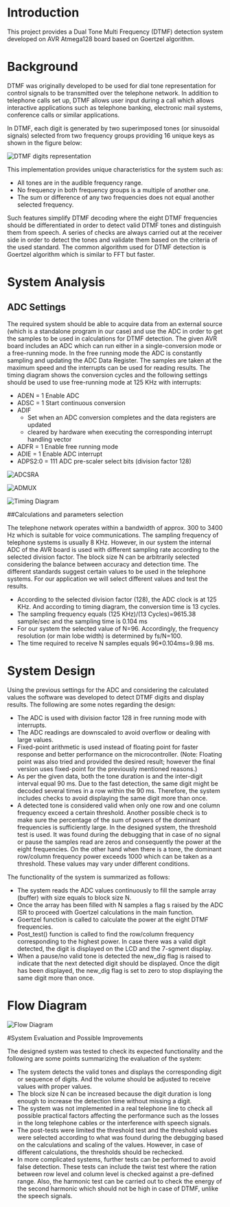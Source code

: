 # Introduction
This project provides a Dual Tone Multi Frequency (DTMF) detection system developed on AVR Atmega128 board based on Goertzel algorithm. 


# Background
DTMF was originally developed to be used for dial tone representation for control signals to be transmitted over the telephone network. In addition to telephone calls set up, DTMF allows user input during a call which allows interactive applications such as telephone banking, electronic mail systems, conference calls or similar applications.

In DTMF, each digit is generated by two superimposed tones (or sinusoidal signals) selected from two frequency groups providing 16 unique keys as shown in the figure below:

![DTMF digits representation](https://github.com/OmaymaS/DTMF-Detection-Goertzel-Algorithm-/blob/master/Images/DTMF1.png)

This implementation provides unique characteristics for the system such as:

* All tones are in the audible frequency range.
* No frequency in both frequency groups is a multiple of another one.
* The sum or difference of any two frequencies does not equal another selected frequency.


Such features simplify DTMF decoding where the eight DTMF frequencies should be differentiated in order to detect valid DTMF tones and distinguish them from speech. A series of checks are always carried out at the receiver side in order to detect the tones and validate them based on the criteria of the used standard. The common algorithm used for DTMF detection is Goertzel algorithm which is similar to FFT but faster.


# System Analysis

## ADC Settings

The required system should be able to acquire data from an external source (which is a standalone program in our case) and use the ADC in order to get the samples to be used in calculations for DTMF detection. The given AVR board includes an ADC which can run either in a single-conversion mode or a free-running mode. In the free running mode the ADC is constantly sampling and updating the ADC Data Register. The samples are taken at the maximum speed and the interrupts can be used for reading results. The timing diagram shows the conversion cycles and the following settings should be used to use free-running mode at 125 KHz with interrupts:

  * ADEN = 1	Enable ADC
  * ADSC = 1	Start continuous conversion 
  * ADIF	
      * Set when an ADC conversion completes and the data registers are updated
      * cleared by hardware when executing the corresponding interrupt handling vector
  * ADFR = 1	Enable free running mode
  * ADIE = 1	Enable ADC interrupt 
  * ADPS2:0 = 111	ADC pre-scaler select bits (division factor 128)

![ADCSRA](https://github.com/OmaymaS/DTMF-Detection-Goertzel-Algorithm-/blob/master/Images/ADCSRA.png)

![ADMUX](https://github.com/OmaymaS/DTMF-Detection-Goertzel-Algorithm-/blob/master/Images/ADMUX.png)

![Timing Diagram](https://github.com/OmaymaS/DTMF-Detection-Goertzel-Algorithm-/blob/master/Images/Timing%20Diagram.png)

##Calculations and parameters selection

The telephone network operates within a bandwidth of approx. 300 to 3400 Hz which is suitable for voice communications. The sampling frequency of telephone systems is usually 8 KHz. However, in our system the internal ADC of the AVR board is used with different sampling rate according to the selected division factor. The block size N can be arbitrarily selected considering the balance between accuracy and detection time. The different standards suggest certain values to be used in the telephone systems. For our application we will select different values and test the results.

* According to the selected division factor (128), the ADC clock is at 125 KHz. And according to timing diagram, the conversion time is 13 cycles.	
* The sampling frequency equals (125 KHz)/(13 Cycles)=9615.38 sample/sec and the sampling time is 0.104 ms 
* For our system the selected value of N=96. Accordingly, the frequency resolution (or main lobe width) is determined
by fs/N=100. 
* The time required to receive N samples equals 96*0.104ms=9.98 ms.


# System Design

Using the previous settings for the ADC and considering the calculated values the software was developed to detect DTMF digits and display results. The following are some notes regarding the design:
* The ADC is used with division factor 128 in free running mode with interrupts.  
* The ADC readings are downscaled to avoid overflow or dealing with large values.
* Fixed-point arithmetic is used instead of floating point for faster response and better performance on the microcontroller. (Note: Floating point was also tried and provided the desired result; however the final version uses fixed-point for the previously mentioned reasons.)
* As per the given data, both the tone duration is and the inter-digit interval equal 90 ms. Due to the fast detection, the same digit might be decoded several times in a row within the 90 ms. Therefore, the system includes checks to avoid displaying the same digit more than once.
*	A detected tone is considered valid when only one row and one column frequency exceed a certain threshold. Another possible check is to make sure the percentage of the sum of powers of the dominant frequencies is sufficiently large. In the designed system, the threshold test is used. It was found during the debugging that in case of no signal or pause the samples read are zeros and consequently the power at the eight frequencies. On the other hand when there is a tone, the dominant row/column frequency power exceeds 1000 which can be taken as a threshold. These values may vary under different conditions.


The functionality of the system is summarized as follows:
* The system reads the ADC values continuously to fill the sample array (buffer) with size equals to block size N.
* Once the array has been filled with N samples a flag s raised by the ADC ISR to proceed with Goertzel calculations in the main function.
* Goertzel function is called to calculate the power at the eight DTMF frequencies.
* Post_test() function is called to find the row/column frequency corresponding to the highest power. In case there was a valid digit detected, the digit is displayed on the LCD and the 7-sgment display.
* When a pause/no valid tone is detected the new_dig flag is raised to indicate that the next detected digit should be displayed. Once the digit has been displayed, the new_dig flag is set to zero to stop displaying the same digit more than once.

# Flow Diagram
![Flow Diagram](https://github.com/OmaymaS/DTMF-Detection-Goertzel-Algorithm-/blob/master/Images/Flowdiagram.png)

#System Evaluation and Possible Improvements

The designed system was tested to check its expected functionality and the following are some points summarizing the evaluation of the system: 
* The system detects the valid tones and displays the corresponding digit or sequence of digits. And the volume should be adjusted to receive values with proper values.
* The block size N can be increased because the digit duration is long enough to increase the detection time without missing a digit. 
* The system was not implemented in a real telephone line to check all possible practical factors affecting the performance such as the losses in the long telephone cables or the interference with speech signals. 
* The post-tests were limited the threshold test and the threshold values were selected according to what was found during the debugging based on the calculations and scaling of the values. However, in case of different calculations, the thresholds should be rechecked.
* In more complicated systems, further tests can be performed to avoid false detection. These tests can include the twist test where the ration between row level and column level is checked against a pre-defined range. Also, the harmonic test can be carried out to check the energy of the second harmonic which should not be high in case of DTMF, unlike the speech signals.

